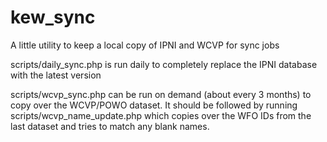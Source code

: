 # kew_sync
A little utility to keep a local copy of IPNI and WCVP for sync jobs

scripts/daily_sync.php is run daily to completely replace the IPNI database with the latest version

scripts/wcvp_sync.php can be run on demand (about every 3 months) to copy over the WCVP/POWO dataset.
It should be followed by running scripts/wcvp_name_update.php which copies over the WFO IDs from the last dataset
and tries to match any blank names.


